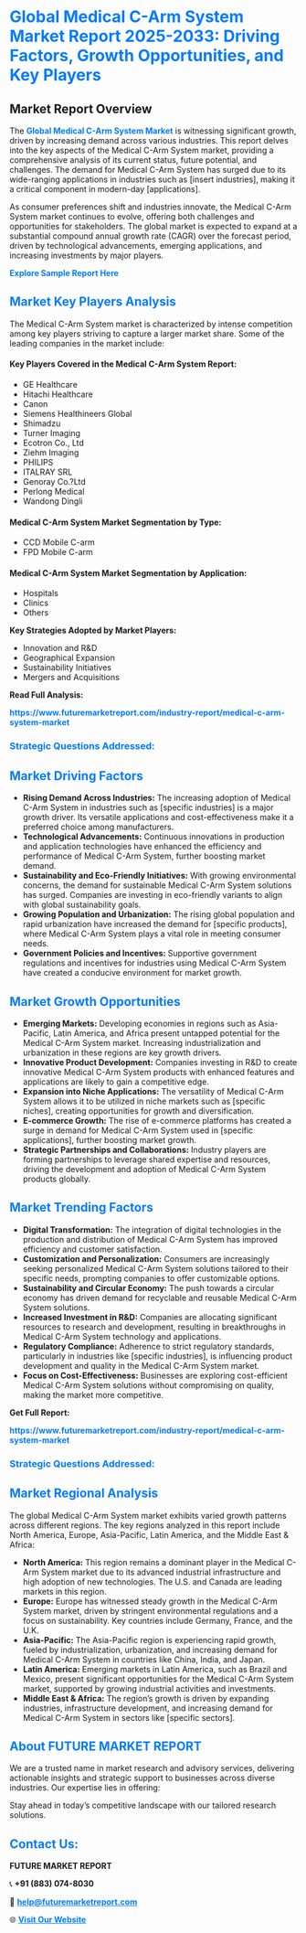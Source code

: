 <h1 style="color: #007BFF;">Global Medical C-Arm System Market Report 2025-2033: Driving Factors, Growth Opportunities, and Key Players</h1>

<section id="overview">
<h2>Market Report Overview</h2>
<p>The <a href="https://www.futuremarketreport.com/industry-report/medical-c-arm-system-market" style="color: #007BFF; text-decoration: none;"><strong>Global Medical C-Arm System Market</strong></a> is witnessing significant growth, driven by increasing demand across various industries. This report delves into the key aspects of the Medical C-Arm System market, providing a comprehensive analysis of its current status, future potential, and challenges. The demand for Medical C-Arm System has surged due to its wide-ranging applications in industries such as [insert industries], making it a critical component in modern-day [applications].</p>
<p>As consumer preferences shift and industries innovate, the Medical C-Arm System market continues to evolve, offering both challenges and opportunities for stakeholders. The global market is expected to expand at a substantial compound annual growth rate (CAGR) over the forecast period, driven by technological advancements, emerging applications, and increasing investments by major players.</p>
</section>

<section id="overview">
<p><a href="https://www.futuremarketreport.com/request-sample/reportId=77633" style="color: #007BFF; text-decoration: none;"><strong>Explore Sample Report Here</strong></a></p>
</section>

<section id="key-players">
<h2 style="color: #007BFF;">Market Key Players Analysis</h2>
<p>The Medical C-Arm System market is characterized by intense competition among key players striving to capture a larger market share. Some of the leading companies in the market include:</p>
<h4>Key Players Covered in the Medical C-Arm System Report:</h4>
<ul><li>GE Healthcare</li><li>Hitachi Healthcare</li><li>Canon</li><li>Siemens Healthineers Global</li><li>Shimadzu</li><li>Turner Imaging</li><li>Ecotron Co., Ltd</li><li>Ziehm Imaging</li><li>PHILIPS</li><li>ITALRAY SRL</li><li>Genoray Co.?Ltd</li><li>Perlong Medical</li><li>Wandong Dingli</li></ul>
<h4>Medical C-Arm System Market Segmentation by Type:</h4>
<ul><li>CCD Mobile C-arm</li><li>FPD Mobile C-arm</li></ul>

<h4>Medical C-Arm System Market Segmentation by Application:</h4>
<ul><li>Hospitals</li><li>Clinics</li><li>Others</li></ul>
<p><strong>Key Strategies Adopted by Market Players:</strong></p>
<ul>
<li>Innovation and R&D</li>
<li>Geographical Expansion</li>
<li>Sustainability Initiatives</li>
<li>Mergers and Acquisitions</li>
</ul>
</section>

<section>
<p><strong>Read Full Analysis: </strong></p><a href="https://www.futuremarketreport.com/industry-report/medical-c-arm-system-market" style="color: #007BFF; text-decoration: none;"><strong>https://www.futuremarketreport.com/industry-report/medical-c-arm-system-market</strong></a>
<h3 style="color: #007BFF;">Strategic Questions Addressed:</h3>
</section>

<section id="driving-factors">
<h2 style="color: #007BFF;">Market Driving Factors</h2>
<ul>
<li><strong>Rising Demand Across Industries:</strong> The increasing adoption of Medical C-Arm System in industries such as [specific industries] is a major growth driver. Its versatile applications and cost-effectiveness make it a preferred choice among manufacturers.</li>
<li><strong>Technological Advancements:</strong> Continuous innovations in production and application technologies have enhanced the efficiency and performance of Medical C-Arm System, further boosting market demand.</li>
<li><strong>Sustainability and Eco-Friendly Initiatives:</strong> With growing environmental concerns, the demand for sustainable Medical C-Arm System solutions has surged. Companies are investing in eco-friendly variants to align with global sustainability goals.</li>
<li><strong>Growing Population and Urbanization:</strong> The rising global population and rapid urbanization have increased the demand for [specific products], where Medical C-Arm System plays a vital role in meeting consumer needs.</li>
<li><strong>Government Policies and Incentives:</strong> Supportive government regulations and incentives for industries using Medical C-Arm System have created a conducive environment for market growth.</li>
</ul>
</section>

<section id="growth-opportunities">
<h2 style="color: #007BFF;">Market Growth Opportunities</h2>
<ul>
<li><strong>Emerging Markets:</strong> Developing economies in regions such as Asia-Pacific, Latin America, and Africa present untapped potential for the Medical C-Arm System market. Increasing industrialization and urbanization in these regions are key growth drivers.</li>
<li><strong>Innovative Product Development:</strong> Companies investing in R&D to create innovative Medical C-Arm System products with enhanced features and applications are likely to gain a competitive edge.</li>
<li><strong>Expansion into Niche Applications:</strong> The versatility of Medical C-Arm System allows it to be utilized in niche markets such as [specific niches], creating opportunities for growth and diversification.</li>
<li><strong>E-commerce Growth:</strong> The rise of e-commerce platforms has created a surge in demand for Medical C-Arm System used in [specific applications], further boosting market growth.</li>
<li><strong>Strategic Partnerships and Collaborations:</strong> Industry players are forming partnerships to leverage shared expertise and resources, driving the development and adoption of Medical C-Arm System products globally.</li>
</ul>
</section>

<section id="trending-factors">
<h2 style="color: #007BFF;">Market Trending Factors</h2>
<ul>
<li><strong>Digital Transformation:</strong> The integration of digital technologies in the production and distribution of Medical C-Arm System has improved efficiency and customer satisfaction.</li>
<li><strong>Customization and Personalization:</strong> Consumers are increasingly seeking personalized Medical C-Arm System solutions tailored to their specific needs, prompting companies to offer customizable options.</li>
<li><strong>Sustainability and Circular Economy:</strong> The push towards a circular economy has driven demand for recyclable and reusable Medical C-Arm System solutions.</li>
<li><strong>Increased Investment in R&D:</strong> Companies are allocating significant resources to research and development, resulting in breakthroughs in Medical C-Arm System technology and applications.</li>
<li><strong>Regulatory Compliance:</strong> Adherence to strict regulatory standards, particularly in industries like [specific industries], is influencing product development and quality in the Medical C-Arm System market.</li>
<li><strong>Focus on Cost-Effectiveness:</strong> Businesses are exploring cost-efficient Medical C-Arm System solutions without compromising on quality, making the market more competitive.</li>
</ul>
</section>

<section>
<p><strong>Get Full Report: </strong></p><a href="https://www.futuremarketreport.com/industry-report/medical-c-arm-system-market" style="color: #007BFF; text-decoration: none;"><strong>https://www.futuremarketreport.com/industry-report/medical-c-arm-system-market</strong></a>
<h3 style="color: #007BFF;">Strategic Questions Addressed:</h3>
</section>


<section id="regional-analysis">
<h2 style="color: #007BFF;">Market Regional Analysis</h2>
<p>The global Medical C-Arm System market exhibits varied growth patterns across different regions. The key regions analyzed in this report include North America, Europe, Asia-Pacific, Latin America, and the Middle East & Africa:</p>
<ul>
<li><strong>North America:</strong> This region remains a dominant player in the Medical C-Arm System market due to its advanced industrial infrastructure and high adoption of new technologies. The U.S. and Canada are leading markets in this region.</li>
<li><strong>Europe:</strong> Europe has witnessed steady growth in the Medical C-Arm System market, driven by stringent environmental regulations and a focus on sustainability. Key countries include Germany, France, and the U.K.</li>
<li><strong>Asia-Pacific:</strong> The Asia-Pacific region is experiencing rapid growth, fueled by industrialization, urbanization, and increasing demand for Medical C-Arm System in countries like China, India, and Japan.</li>
<li><strong>Latin America:</strong> Emerging markets in Latin America, such as Brazil and Mexico, present significant opportunities for the Medical C-Arm System market, supported by growing industrial activities and investments.</li>
<li><strong>Middle East & Africa:</strong> The region’s growth is driven by expanding industries, infrastructure development, and increasing demand for Medical C-Arm System in sectors like [specific sectors].</li>
</ul>
</section>

<footer>
<h2 style="color: #007BFF;">About FUTURE MARKET REPORT</h2>
<p>We are a trusted name in market research and advisory services, delivering actionable insights and strategic support to businesses across diverse industries. Our expertise lies in offering:</p>

<p>Stay ahead in today’s competitive landscape with our tailored research solutions.</p>

<h2 style="color: #007BFF;">Contact Us:</h2>
<p><strong>FUTURE MARKET REPORT</strong></p>
<p>📞 <strong>+91 (883) 074-8030</strong></p>
<p>📧 <strong><a href="mailto:help@futuremarketreport.com" style="color: #007BFF;">help@futuremarketreport.com</a></strong></p>
<p>🌐 <strong><a href="https://www.futuremarketreport.com/" style="color: #007BFF;">Visit Our Website</a></strong></p>
</footer>